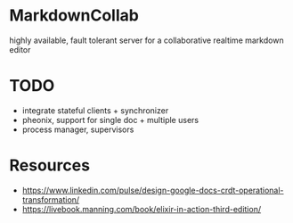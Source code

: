 # MarkdownCollab

highly available, fault tolerant server for a collaborative realtime markdown editor

# TODO
- integrate stateful clients + synchronizer
- pheonix, support for single doc + multiple users
- process manager, supervisors

# Resources
- https://www.linkedin.com/pulse/design-google-docs-crdt-operational-transformation/
- https://livebook.manning.com/book/elixir-in-action-third-edition/